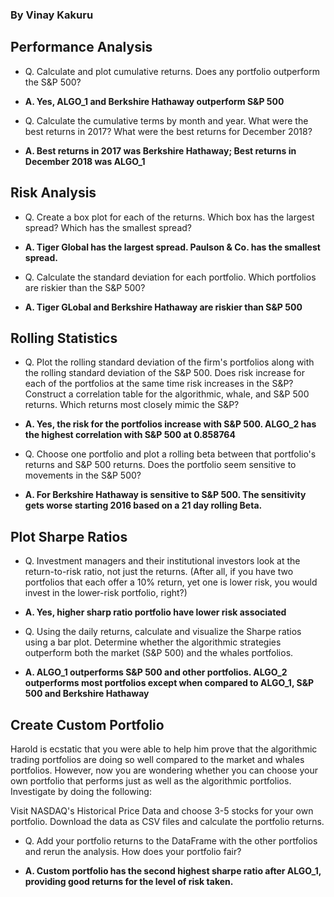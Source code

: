 ### By Vinay Kakuru

## Performance Analysis


 - Q. Calculate and plot cumulative returns. Does any portfolio outperform the S&P 500?

- **A. Yes, ALGO_1 and Berkshire Hathaway outperform S&P 500**

- Q. Calculate the cumulative terms by month and year. What were the best returns in 2017? What were the best returns for December 2018?

- **A. Best returns in 2017 was Berkshire Hathaway; Best returns in December 2018 was ALGO_1**

## Risk Analysis


- Q. Create a box plot for each of the returns. Which box has the largest spread? Which has the smallest spread?

- **A. Tiger Global has the largest spread. Paulson & Co. has the smallest spread.**

- Q. Calculate the standard deviation for each portfolio. Which portfolios are riskier than the S&P 500?

- **A. Tiger GLobal and Berkshire Hathaway are riskier than S&P 500**



## Rolling Statistics


- Q. Plot the rolling standard deviation of the firm's portfolios along with the rolling standard deviation of the S&P 500. Does risk increase for each of the portfolios at the same time risk increases in the S&P?
Construct a correlation table for the algorithmic, whale, and S&P 500 returns. Which returns most closely mimic the S&P?

- **A. Yes, the risk for the portfolios increase with S&P 500. ALGO_2 has the highest correlation with S&P 500 at 0.858764**


- Q. Choose one portfolio and plot a rolling beta between that portfolio's returns and S&P 500 returns. Does the portfolio seem sensitive to movements in the S&P 500?

- **A. For Berkshire Hathaway is sensitive to S&P 500. The sensitivity gets worse starting 2016 based on a 21 day rolling Beta.**

## Plot Sharpe Ratios

 - Q. Investment managers and their institutional investors look at the return-to-risk ratio, not just the returns. (After all, if you have two portfolios that each offer a 10% return, yet one is lower risk, you would invest in the lower-risk portfolio, right?)

- **A. Yes, higher sharp ratio portfolio have lower risk associated**

- Q. Using the daily returns, calculate and visualize the Sharpe ratios using a bar plot.
Determine whether the algorithmic strategies outperform both the market (S&P 500) and the whales portfolios.

- **A. ALGO_1 outperforms S&P 500 and other portfolios. ALGO_2 outperforms most portfolios except when compared to ALGO_1, S&P 500 and Berkshire Hathaway**


## Create Custom Portfolio

Harold is ecstatic that you were able to help him prove that the algorithmic trading portfolios are doing so well compared to the market and whales portfolios. However, now you are wondering whether you can choose your own portfolio that performs just as well as the algorithmic portfolios. Investigate by doing the following:


Visit NASDAQ's Historical Price Data and choose 3-5 stocks for your own portfolio.
Download the data as CSV files and calculate the portfolio returns.

- Q. Add your portfolio returns to the DataFrame with the other portfolios and rerun the analysis. How does your portfolio fair?

- **A. Custom portfolio has the second highest sharpe ratio after ALGO_1, providing good returns for the level of risk taken.**